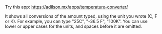 Try this app: https://adilson.mx/apps/temperature-converter/

It shows all conversions of the amount typed, using the unit you wrote (C, F or K). For example, you can type "25C", "-36.5 F", "100K". You can use lower or upper cases for the units, and spaces before it are omitted.
